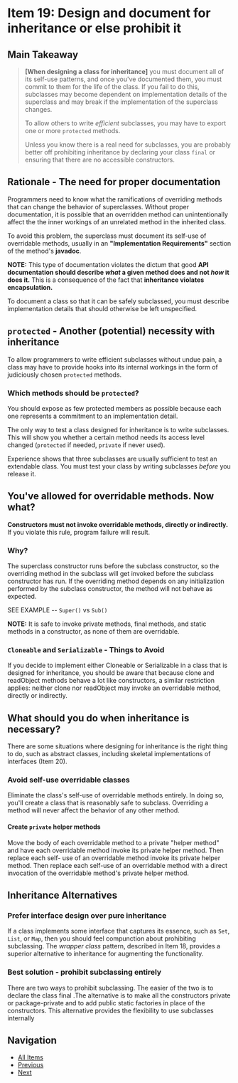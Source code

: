 # Item 19: Design and document for inheritance or else prohibit it

## Main Takeaway

> **[When designing a class for inheritance]** you must document all of its self-use patterns, and once you've documented them, you must commit to them for the life of the class. If you fail to do this, subclasses may become dependent on implementation details of the superclass and may break if the implementation of the superclass changes.
>
> To allow others to write _efficient_ subclasses, you may have to export one or more `protected` methods.
>
> Unless you know there is a real need for subclasses, you are probably better off prohibiting inheritance by declaring your class `final` or ensuring that there are no accessible constructors.

## Rationale - The need for proper documentation

Programmers need to know what the ramifications of overriding methods that can change the behavior of superclasses. Without proper documentation, it is possible that an overridden method can unintentionally affect the the inner workings of an unrelated method in the inherited class.

To avoid this problem, the superclass must document its self-use of overridable methods, usually in an **"Implementation Requirements"** section of the method's **javadoc**.

**NOTE:** This type of documentation violates the dictum that good **API documentation should describe _what_ a given method does and not _how_ it does it.** This is a consequence of the fact that **inheritance violates encapsulation.**

To document a class so that it can be safely subclassed, you must describe implementation details that should otherwise be left unspecified.

## `protected` - Another (potential) necessity with inheritance

To allow programmers to write efficient subclasses without undue pain, a class may have to provide hooks into its internal workings in the form of judiciously chosen `protected` methods.

### Which methods should be `protected`?

You should expose as few protected members as possible because each one represents a commitment to an implementation detail.

The only way to test a class designed for inheritance is to write subclasses. This will show you whether a certain method needs its access level changed (`protected` if needed, `private` if never used).

Experience shows that three subclasses are usually sufficient to test an extendable class. You must test your class by writing subclasses _before_ you release it.

## You've allowed for overridable methods. Now what?

**Constructors must not invoke overridable methods, directly or indirectly.** If you violate this rule, program failure will result.

### Why?

The superclass constructor runs before the subclass constructor, so the overriding method in the subclass will get invoked before the subclass constructor has run. If the overriding method depends on any initialization performed by the subclass constructor, the method will not behave as expected.

SEE EXAMPLE -- `Super()` vs `Sub()`

**NOTE:** It is safe to invoke private methods, final methods, and static methods in a constructor, as none of them are overridable.

### `Cloneable` and `Serializable` - Things to Avoid

If you decide to implement either Cloneable or Serializable in a class that is designed for inheritance, you should be aware that because clone and readObject methods behave a lot like constructors, a similar restriction applies: neither clone nor readObject may invoke an overridable method, directly or indirectly.

## What should you do when inheritance is necessary?

There are some situations where designing for inheritance is the right thing to do, such as abstract classes, including skeletal implementations of interfaces (Item 20).

### Avoid self-use overridable classes

Eliminate the class's self-use of overridable methods entirely. In doing so, you'll create a class that is reasonably safe to subclass. Overriding a method will never affect the behavior of any other method.

#### Create `private` helper methods

Move the body of each overridable method to a private "helper method" and have each overridable method invoke its private helper method. Then replace each self- use of an overridable method invoke its private helper method. Then replace each self-use of an overridable method with a direct invocation of the overridable method's private helper method.

## Inheritance Alternatives

### Prefer interface design over pure inheritance

If a class implements some interface that captures its essence, such as `Set`, `List`, or `Map`, then you should feel compunction about prohibiting subclassing. The _wrapper class_ pattern, described in Item 18, provides a superior alternative to inheritance for augmenting the functionality.

### Best solution - prohibit subclassing entirely

There are two ways to prohibit subclassing. The easier of the two is to declare the class final .The alternative is to make all the constructors private or package-private and to add public static factories in place of the constructors. This alternative provides the flexibility to use subclasses internally

## Navigation

- [All Items](../README.md#items)
- [Previous](./item-18-favor-composition-over-inheritance.md)
- [Next](./item-19-design-and-document-for-inheritance-or-else-prohibit-it.md)
